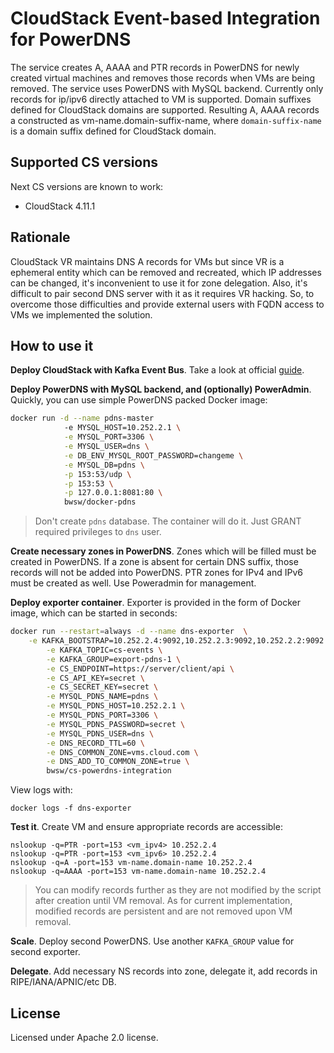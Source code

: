 # CloudStack Event-based Integration for PowerDNS

The service creates A, AAAA and PTR records in PowerDNS for newly created virtual machines and removes those records when VMs are being removed. The service uses PowerDNS with MySQL backend. Currently only records for ip/ipv6 directly attached to VM is supported. Domain suffixes defined for CloudStack domains are supported. Resulting A, AAAA records a constructed as vm-name.domain-suffix-name, where ```domain-suffix-name``` is a domain suffix defined for CloudStack domain.

## Supported CS versions

Next CS versions are known to work:
 * CloudStack 4.11.1

## Rationale

CloudStack VR maintains DNS A records for VMs but since VR is a ephemeral entity which can be removed and recreated, which IP addresses can be changed, it's inconvenient to use it for zone delegation. Also, it's difficult to pair second DNS server with it as it requires VR hacking. So, to overcome those difficulties and provide external users with FQDN access to VMs we implemented the solution.

## How to use it

**Deploy CloudStack with Kafka Event Bus**. Take a look at official [guide](http://docs.cloudstack.apache.org/projects/cloudstack-administration/en/4.11/events.html).

**Deploy PowerDNS with MySQL backend, and (optionally) PowerAdmin**. Quickly, you can use simple PowerDNS packed Docker image:

```bash
docker run -d --name pdns-master 
            -e MYSQL_HOST=10.252.2.1 \
            -e MYSQL_PORT=3306 \
            -e MYSQL_USER=dns \
            -e DB_ENV_MYSQL_ROOT_PASSWORD=changeme \
            -e MYSQL_DB=pdns \
            -p 153:53/udp \
            -p 153:53 \
            -p 127.0.0.1:8081:80 \
            bwsw/docker-pdns
```

> Don't create ```pdns``` database. The container will do it. Just GRANT required privileges to ```dns``` user.

**Create necessary zones in PowerDNS**. Zones which will be filled must be created in PowerDNS. If a zone is absent for certain DNS suffix, those records will not be added into PowerDNS. PTR zones for IPv4 and IPv6 must be created as well. Use Poweradmin for management.

**Deploy exporter container**. Exporter is provided in the form of Docker image, which can be started in seconds:

```bash
docker run --restart=always -d --name dns-exporter  \
	-e KAFKA_BOOTSTRAP=10.252.2.4:9092,10.252.2.3:9092,10.252.2.2:9092 \
        -e KAFKA_TOPIC=cs-events \
        -e KAFKA_GROUP=export-pdns-1 \
        -e CS_ENDPOINT=https://server/client/api \
        -e CS_API_KEY=secret \
        -e CS_SECRET_KEY=secret \
        -e MYSQL_PDNS_NAME=pdns \
        -e MYSQL_PDNS_HOST=10.252.2.1 \
        -e MYSQL_PDNS_PORT=3306 \
        -e MYSQL_PDNS_PASSWORD=secret \
        -e MYSQL_PDNS_USER=dns \
        -e DNS_RECORD_TTL=60 \
        -e DNS_COMMON_ZONE=vms.cloud.com \
        -e DNS_ADD_TO_COMMON_ZONE=true \
        bwsw/cs-powerdns-integration
```

View logs with:

```
docker logs -f dns-exporter
```

**Test it**. Create VM and ensure appropriate records are accessible:

```
nslookup -q=PTR -port=153 <vm_ipv4> 10.252.2.4
nslookup -q=PTR -port=153 <vm_ipv6> 10.252.2.4
nslookup -q=A -port=153 vm-name.domain-name 10.252.2.4
nslookup -q=AAAA -port=153 vm-name.domain-name 10.252.2.4
```

> You can modify records further as they are not modified by the script after creation until VM removal. As for current implementation, modified records are persistent and are not removed upon VM removal.

**Scale**. Deploy second PowerDNS. Use another ```KAFKA_GROUP``` value for second exporter.

**Delegate**. Add necessary NS records into zone, delegate it, add records in RIPE/IANA/APNIC/etc DB. 

## License

Licensed under Apache 2.0 license.
